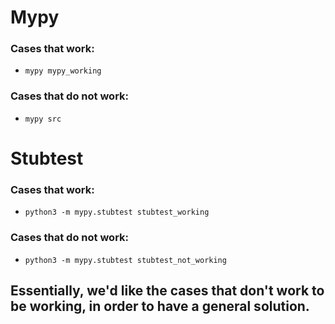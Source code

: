 # Mypy

### Cases that work:

- ```mypy mypy_working```

### Cases that do not work:
- ```mypy src```


# Stubtest

### Cases that work:

- ```python3 -m mypy.stubtest stubtest_working```



### Cases that do not work:
- ```python3 -m mypy.stubtest stubtest_not_working```



## Essentially, we'd like the cases that don't work to be working, in order to have a general solution.